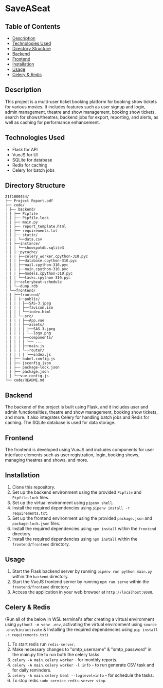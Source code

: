 # SaveASeat

## Table of Contents
- [Description](#description)
- [Technologies Used](#technologies-used)
- [Directory Structure](#directory-structure)
- [Backend](#backend)
- [Frontend](#frontend)
- [Installation](#installation)
- [Usage](#usage)
- [Celery & Redis](#celery--redis)

## Description
This project is a multi-user ticket booking platform for booking show tickets for various movies. It includes features such as user signup and login, admin management, theatre and show management, booking show tickets, search for shows/theatres, backend jobs for export, reporting, and alerts, as well as caching for performance enhancement.

## Technologies Used
- Flask for API
- VueJS for UI
- SQLite for database
- Redis for caching
- Celery for batch jobs

## Directory Structure

```
21f1000454/
├── Project Report.pdf
├── code/
| ├── backend/
| | ├── Pipfile
| | ├── Pipfile.lock
| | ├── main.py
| | ├── report_template.html
| | ├── requirements.txt
| | ├── static/
| | | └──data.csv
| | ├──instance/
| | | └──showspotdb.sqlite3
| | ├──pycache/
| | | ├──celery_worker.cpython-310.pyc
| | | ├──database.cpython-310.pyc
| | | ├──mail.cpython-310.pyc
| | | ├──main.cpython-310.pyc
| | | ├──models.cpython-310.pyc
| | | └──tasks.cpython-310.pyc
| | ├──celerybeat-schedule
| | └──dump.rdb
| └──frontend/
| | ├──frontend/
| | | ├──public/
| | | | ├──SAS-3.jpeg
| | | | ├──favicon.ico
| | | | └──index.html
| | | └──src/
| | | | ├──App.vue
| | | | ├──assets/
| | | | | ├──SAS-3.jpeg
| | | | | └──logo.png
| | | | ├──components/
| | | | | └── ...
| | | | ├──main.js
| | | | └──router/
| | | | | └──index.js
| | ├── babel.config.js
| | ├── jsconfig.json
| | ├── package-lock.json
| | ├── package.json
| | └──vue.config.js
└── code/README.md

```

## Backend
The backend of the project is built using Flask, and it includes user and admin functionalities, theatre and show management, booking show tickets, and more. It also integrates Celery for handling batch jobs and Redis for caching. The SQLite database is used for data storage.

## Frontend
The frontend is developed using VueJS and includes components for user interface elements such as user registration, login, booking shows, managing theatres and shows, and more.

## Installation
1. Clone this repository.
2. Set up the backend environment using the provided `Pipfile` and `Pipfile.lock` files.
3. Set up the virtual environment using `pipenv shell`.
4. Install the required dependencies using `pipenv install -r requirements.txt`.
5. Set up the frontend environment using the provided `package.json` and `package-lock.json` files.
6. Install the required dependencies using `npm install` within the `frontend` directory.
7. Install the required dependencies using `npm install` within the `frontend/frontend` directory.

## Usage
1. Start the Flask backend server by running `pipenv run python main.py` within the `backend` directory.
2. Start the VueJS frontend server by running `npm run serve` within the `frontend/frontend` directory.
3. Access the application in your web browser at `http://localhost:8080`.

## Celery & Redis 
(Run all of the below in WSL terminal's after creating a virtual environment using `python3 -m venv .env`, activating the virtual environment using `source .env/bin/activate` & Installing the required dependencies using `pip install -r requirements.txt`)
1. To start redis run `redis-server`.
2. Make necessary changes to "smtp_username" & "smtp_password" in the main.py file to run both the celery tasks.
3. `celery -A main.celery worker` - for monthly reports.
4. `celery -A main.celery worker -l info` - to run generate CSV task and for daily reminders.
5. `celery -A main.celery beat --loglevel=info` - for schedule the tasks.
6. To stop redis `sudo service redis-server stop`.
